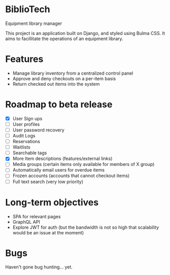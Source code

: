 # BiblioTech
Equipment library manager

This project is an application built on Django, and styled using Bulma CSS. It aims to facillitate the operations of an equipment library.

# Features
- Manage library inventory from a centralized control panel
- Approve and deny checkouts on a per-item basis
- Return checked out items into the system


# Roadmap to beta release
- [x] User Sign ups
- [ ] User profiles
- [ ] User password recovery
- [ ] Audit Logs
- [ ] Reservations
- [ ] Waitlists
- [ ] Searchable tags
- [x] More Item descriptions (features/external links)
- [ ] Media groups (certain items only available for members of X group)
- [ ] Automatically email users for overdue items
- [ ] Frozen accounts (accounts that cannot checkout items)
- [ ] Full text search (very low priority)

# Long-term objectives
- SPA for relevant pages
- GraphQL API
- Explore JWT for auth (but the bandwidth is not so high that scalability would be an issue at the moment)

# Bugs
Haven't gone bug hunting... yet.
